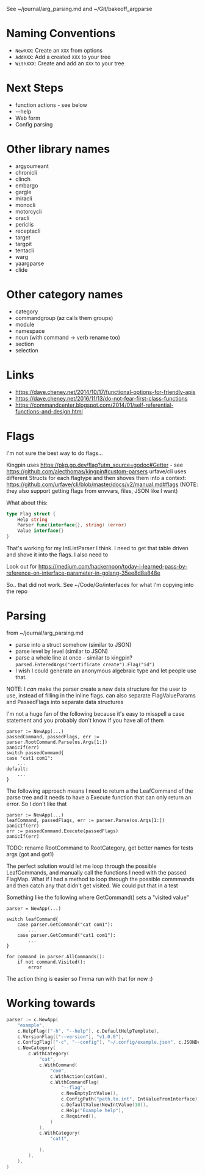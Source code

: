 See ~/journal/arg_parsing.md and ~/Git/bakeoff_argparse

# Naming Conventions

- `NewXXX`: Create an `XXX` from options
- `AddXXX`: Add a created `XXX` to your tree
- `WithXXX`: Create and add an `XXX` to your tree

# Next Steps

- function actions - see below
- --help
- Web form
- Config parsing

# Other library names

- argyoumeant
- chronicli
- clinch
- embargo
- gargle
- miracli
- monocli
- motorcycli
- oracli
- periclis
- receptacli
- target
- targpit
- tentacli
- warg
- yaargparse
- clide

# Other category names

- category
- commandgroup (az calls them groups)
- module
- namespace
- noun (with command -> verb rename too)
- section
- selection

# Links

- https://dave.cheney.net/2014/10/17/functional-options-for-friendly-apis
- https://dave.cheney.net/2016/11/13/do-not-fear-first-class-functions
- https://commandcenter.blogspot.com/2014/01/self-referential-functions-and-design.html

# Flags

I'm not sure the best way to do flags...

Kingpin uses https://pkg.go.dev/flag?utm_source=godoc#Getter - see https://github.com/alecthomas/kingpin#custom-parsers
urfave/cli uses different Structs for each flagtype and then shoves them into a context: https://github.com/urfave/cli/blob/master/docs/v2/manual.md#flags (NOTE: they also support getting flags from envvars, files, JSON like I want)

What about this:

```go
type Flag struct {
    Help string
    Parser func(interface{}, string) (error)
    Value interface{}
}
```

That's working for my IntListParser I think. I need to get that table driven and shove it into the flags. I also need to

Look out for https://medium.com/hackernoon/today-i-learned-pass-by-reference-on-interface-parameter-in-golang-35ee8d8a848e

So.. that did not work. See ~/Code/Go/interfaces for what I'm copying into the repo

# Parsing

from ~/journal/arg_parsing.md

- parse into a struct somehow (similar to JSON)
- parse level by level (similar to JSON)
- parse a whole line at once - similar to kingpin? `parsed.EnteredArgs("certificate create").Flag("id")`
- I wish I could generate an anonymous algebraic type and let people use that.

NOTE: I *can* make the parser create a new data structure for the user to use, instead of filling in the inline flags. can also separate FlagValueParams and PassedFlags into separate data structures

I'm not a huge fan of the following because it's easy to misspell a case statement and you probably don't know if you have all of them

```
parser := NewApp(...)
passedCommand, passedFlags, err := parser.RootCommand.Parse(os.Args[1:])
panicIf(err)
switch passedCommand{
case "cat1 com1":
    ...
default:
    ...
}
```

The following approach means I need to return a the LeafCommand of the parse tree and it needs to have a Execute function that can only return an error. So I don't like that

```
parser := NewApp(...)
leafCommand, passedFlags, err := parser.Parse(os.Args[1:])
panicIf(err)
err := passedCommand.Execute(passedFlags)
panicIf(err)
```

TODO: rename RootCommand to RootCategory, get better names for tests args (got and got1)

The perfect solution would let me loop through the possible LeafCommands, and manually call the functions I need with the passed FlagMap.
What if I had a method to loop through the possible commmands and then catch any that didn't get visited. We could put that in a test


Something like the following where GetCommand() sets a "visited value"

```
parser = NewApp(...)

switch leafCommand{
    case parser.GetCommand("cat com1"):
        ...
    case parser.GetCommand("cat1 com1"):
        ...
}

for command in parser.AllCommands():
    if not command.Visited():
        error
```

The action thing is easier so I'mma run with that for now :)

# Working towards

```go
parser := c.NewApp(
    "example",
    c.HelpFlag(["-h", "--help"], c.DefaultHelpTemplate),
    c.VersionFlag(["--version"], "v1.0.0"),
    c.ConfigFlag(["-c", "--config"], "~/.config/example.json", c.JSONDecode), // bytes -> map[string]{interface{}}
    c.NewCategory(
        c.WithCategory(
            "cat",
            c.WithCommand(
                "com",
                c.WithAction(catCom),
                c.WithCommandFlag(
                    "--flag",
                    c.NewEmptyIntValue(),
                    c.ConfigPath("path.to.int", IntValueFromInterface), // interface -> value
                    c.DefaultValue(NewIntValue(10)),
                    c.Help("Example help"),
                    c.Required(),
                )
            ),
            c.WithCategory(
                "cat1",

            ),
        ),
    ),
)
```
